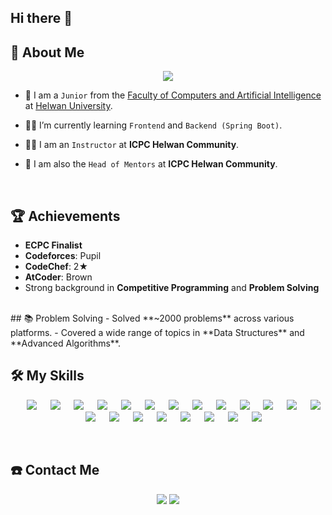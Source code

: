 ## Hi there 👋  

## 🌟 About Me
<p align="center">
    <a href="https://git.io/typing-svg"><img
            src="https://readme-typing-svg.demolab.com?font=Fira+Code&weight=900&size=25&pause=1000&center=true&vCenter=true&random=true&width=600&height=100&lines=Computer+Science+Student;Competitive+Programmer;Software+Engineer;Instructor;Head+of+Mentors+at+ICPC+Helwan+Community"/></a>
</p>

- 🏫 I am a `Junior` from the [Faculty of Computers and Artificial Intelligence](https://www.helwan.edu.eg/en/faculty-of-computers-and-artificial-intelligence/) at [Helwan University](https://www.helwan.edu.eg/).  

- 👨‍🎓 I’m currently learning `Frontend` and `Backend (Spring Boot)`.  

- 👨‍🏫 I am an `Instructor` at **ICPC Helwan Community**.  

- 🚀 I am also the `Head of Mentors` at **ICPC Helwan Community**.  

<br>

## 🏆 Achievements  
- **ECPC Finalist**  
- **Codeforces**: Pupil  
- **CodeChef**: 2★  
- **AtCoder**: Brown  
- Strong background in **Competitive Programming** and **Problem Solving**  
<br>
## 📚 Problem Solving
- Solved **~2000 problems** across various platforms.  
- Covered a wide range of topics in **Data Structures** and **Advanced Algorithms**.  


<br>


## 🛠️ My Skills
<p align="center">
    &emsp;
    <img src="https://img.shields.io/badge/C%20-%232370ED.svg?style=for-the-badge&logo=c&logoColor=white">
    &emsp;
    <img src="https://img.shields.io/badge/C++%20-%2300599C.svg?style=for-the-badge&logo=c%2B%2B&logoColor=white">
    &emsp;
    <img src="https://img.shields.io/badge/Python%20-%2314354C.svg?style=for-the-badge&logo=python&logoColor=white">
    &emsp;
    <img src="https://img.shields.io/badge/Java-%23ED8B00.svg?style=for-the-badge&logo=openjdk&logoColor=white">
    &emsp;
    <img src="https://img.shields.io/badge/JavaScript-F7DF1E?style=for-the-badge&logo=javascript&logoColor=black">
    &emsp;
    <img src="https://img.shields.io/badge/HTML5%20-%23E34F26.svg?style=for-the-badge&logo=html5&logoColor=white">
    &emsp;
    <img src="https://img.shields.io/badge/CSS%20-%231572B6.svg?style=for-the-badge&logo=css3&logoColor=white">
    &emsp;
    <img src="https://img.shields.io/badge/Tailwind_CSS-38B2AC?style=for-the-badge&logo=tailwind-css&logoColor=white">
    &emsp;
    <img src="https://img.shields.io/badge/Spring%20Boot-%236DB33F.svg?style=for-the-badge&logo=spring&logoColor=white">
    &emsp;
    <img src="https://img.shields.io/badge/Postman-FF6C37?style=for-the-badge&logo=postman&logoColor=white">
    &emsp;
    <img src="https://img.shields.io/badge/MySQL-%234479A1.svg?style=for-the-badge&logo=mysql&logoColor=white">
    &emsp;
    <img src="https://img.shields.io/badge/Git%20-%23F05033.svg?style=for-the-badge&logo=git&logoColor=white">
    &emsp;
    <img src="https://img.shields.io/badge/github-%23181717.svg?style=for-the-badge&logo=github&logoColor=white">
    &emsp;
    <img src="https://img.shields.io/badge/Visual%20Studio%20Code-0078d7.svg?style=for-the-badge&logo=visual-studio-code&logoColor=white">
    &emsp;
    <img src="https://img.shields.io/badge/jetbrains-%23000000.svg?style=for-the-badge&logo=jetbrains&logoColor=white">
    &emsp;
    <img src="https://img.shields.io/badge/problem%20solving-%23000000.svg?style=for-the-badge&logo=codeforces&logoColor=white">
    &emsp;
    <img src="https://img.shields.io/badge/PHP-%237A4E9D.svg?style=for-the-badge&logo=php&logoColor=white">
    &emsp;
    <img src="https://img.shields.io/badge/Linux-%2326CC42.svg?style=for-the-badge&logo=linux&logoColor=white">
    &emsp;
    <img src="https://img.shields.io/badge/Windows-0078D6?style=for-the-badge&logo=windows&logoColor=white">
    &emsp;
    <a href="https://codeforces.com/profile/mahmoud_aziz"><img src="https://img.shields.io/badge/codeforces%20-%231F8ACB.svg?style=for-the-badge&logo=codeforces&logoColor=white"></a>
    &emsp;
    <a href="https://leetcode.com/u/mahmoudsasky/"><img src="https://img.shields.io/badge/LeetCode%20-%23000000.svg?style=for-the-badge&logo=LeetCode&logoColor=white"></a>
</p>  

<br>

## ☎️ Contact Me
<p align="center">
    <a href="mailto:mahmood444e@gmail.com"><img
            src="https://img.shields.io/badge/gmail-%23EA4335.svg?style=for-the-badge&logo=gmail&logoColor=white"/></a>
    <a href="https://www.linkedin.com/in/mahmoud-aziz-5a165b298"><img
            src="https://img.shields.io/badge/linkedin-%230A66C2.svg?style=for-the-badge&logo=linkedin&logoColor=white"/></a>
</p
